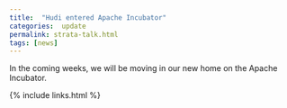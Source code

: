 ```yaml
---
title:  "Hudi entered Apache Incubator"
categories:  update
permalink: strata-talk.html
tags: [news]
---
```


In the coming weeks, we will be moving in our new home on the Apache Incubator.

{% include links.html %}
